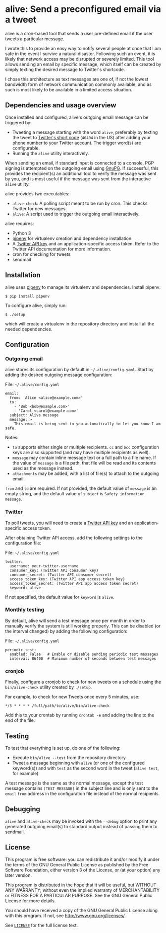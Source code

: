 # alive: Send a preconfigured email via a tweet

alive is a cron-based tool that sends a user pre-defined email if the user
tweets a particular message.

I wrote this to provide an easy way to notify several people at once that I am
safe in the event I survive a natural disaster. Following such an event, it is
likely that network access may be disrupted or severely limited. This tool
allows sending an email by specific message, which itself can be
created by simply texting the desired message to Twitter's shortcode.

I chose this architecture as text messages are one of, if not the lowest
bandwidth form of network communication commonly available, and as such is most
likely to be available in a limited access situation.

## Dependencies and usage overview

Once installed and configured, alive's outgoing email message can be triggered
by:
* Tweeting a message starting with the word `alive`, preferably by texting the
  tweet to [Twitter's short code][twitter-sms] (`40404` in the US) after adding
  your phone number to your Twitter account. The trigger word(s) are
  configurable.
* Running the `alive` utility interactively.

When sending an email, if standard input is connected to a console, PGP signing
is attempted on the outgoing email using [GnuPG][gnupg]. If successful, this
provides the recipient(s) an additional tool to verify the message was sent by
you, and is most useful if the message was sent from the interactive `alive`
utility.

alive provides two executables:

* `alive-check`: A polling script meant to be run by cron. This checks Twitter
  for new messages.
* `alive`: A script used to trigger the outgoing email interactively.

alive requires:
* Python 3
* [pipenv][pipenv] for virtualenv creation and dependency installation
* A [Twitter API key][twitter-api] and an application-specific access token.
  Refer to the Twitter API documentation for more information.
* cron for checking for tweets
* sendmail

## Installation

alive uses [pipenv][pipenv] to manage its virtualenv and dependencies. Install
pipenv:

```shell
$ pip install pipenv
```

To configure alive, simply run:

```shell
$ ./setup
```

which will create a virtualenv in the repository directory and install all the
needed dependencies.

## Configuration

### Outgoing email

alive stores its configuration by default in `~/.alive/config.yaml`. Start by
adding the desired outgoing message configuration:

File: `~/.alive/config.yaml`
```
email:
  from: 'Alice <alice@example.com>'
  to:
    - 'Bob <bob@example.com>'
    - 'Carol <carol@example.com>'
  subject: Alive message
  message: >
    This email is being sent to you automatically to let you know I am safe.
```

Notes:
* `to` supports either single or multiple recipients. `cc` and `bcc`
  configuration keys are also supported (and may have multiple recipients as
  well).
* `message` may contain inline message text or a full path to a file name. If
  the value of `message` is a file path, that file will be read and its contents
  used as the message instead.
* `attachments` may be added, with a list of file(s) to attach to the outgoing
  email.

`from` and `to` are required. If not provided, the default value of `message` is
an empty string, and the default value of `subject` is `Safety information
message`.

### Twitter

To poll tweets, you will need to create a [Twitter API key][twitter-api] and an
application-specific access token.

After obtaining Twitter API access, add the following settings to the
configuration file:

File: `~/.alive/config.yaml`
```
twitter:
  username: your-twitter-username
  consumer_key: (Twitter API consumer key)
  consumer_secret: (Twitter API consumer secret)
  access_token_key: (Twitter API app access token key)
  access_token_secret: (Twitter API app access token secret)
  keyword: alive
```

If not specified, the default value for `keyword` is `alive`.

### Monthly testing

By default, alive will send a test message once per month in order to manually
verify the system is still working properly. This can be disabled (or the
interval changed) by adding the following configuration:

File: `~/.alive/config.yaml`
```
periodic_test:
  enabled: False   # Enable or disable sending periodic test messages
  interval: 86400  # Minimum number of seconds between test messages
```

### cronjob

Finally, configure a cronjob to check for new tweets on a schedule using the
`bin/alive-check` utility created by `./setup`.

For example, to check for new Tweets once every 5 minutes, use:

```
*/5 * * * * /full/path/to/alive/bin/alive-check
```

Add this to your crontab by running `crontab -e` and adding the line to the end
of the file.

## Testing

To test that everything is set up, do one of the following:

* Execute `bin/alive --test` from the repository directory
* Tweet a message beginning with `alive` (or one of the configured keyword(s))
  and with `test` as the second word in the tweet (`alive test`, for example).

A test message is the same as the normal message, except the test message
contains `[TEST MESSAGE]` in the subject line and is only sent to the `email`
`from` address in the configuration file instead of the normal recipients.

## Debugging

`alive` and `alive-check` may be invoked with the `--debug` option to print any
generated outgoing email(s) to standard output instead of passing them to
sendmail.

## License

This program is free software: you can redistribute it and/or modify
it under the terms of the GNU General Public License as published by
the Free Software Foundation, either version 3 of the License, or
(at your option) any later version.

This program is distributed in the hope that it will be useful,
but WITHOUT ANY WARRANTY; without even the implied warranty of
MERCHANTABILITY or FITNESS FOR A PARTICULAR PURPOSE.  See the
GNU General Public License for more details.

You should have received a copy of the GNU General Public License
along with this program.  If not, see <http://www.gnu.org/licenses/>.

See [`LICENSE`](/LICENSE) for the full license text.

[gnupg]: https://www.gnupg.org/
[pipenv]: https://github.com/pypa/pipenv
[twitter-api]: https://apps.twitter.com/
[twitter-sms]: https://help.twitter.com/en/using-twitter/supported-mobile-carriers
